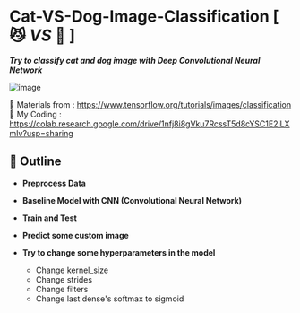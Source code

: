 # Cat-VS-Dog-Image-Classification [ :smirk_cat: *VS* :dog: ] 
*__Try to classify cat and dog image with Deep Convolutional Neural Network__*
  
![image](https://user-images.githubusercontent.com/99718534/189474963-5794c162-0510-461c-b98d-c7217c27707b.png)

:page_facing_up: Materials from : https://www.tensorflow.org/tutorials/images/classification </br>
:page_facing_up: My Coding : https://colab.research.google.com/drive/1nfj8i8gVku7RcssT5d8cYSC1E2iLXmIv?usp=sharing
## :triangular_flag_on_post: Outline
* **Preprocess Data**
* **Baseline Model with CNN (Convolutional Neural Network)**
* **Train and Test**
* **Predict some custom image**
* **Try to change some hyperparameters in the model**

  - Change kernel_size
  - Change strides
  - Change filters
  - Change last dense's softmax to sigmoid

